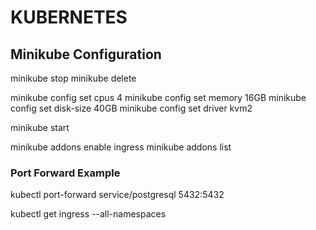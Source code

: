 # KUBERNETES

## Minikube Configuration

minikube stop
minikube delete

minikube config set cpus 4
minikube config set memory 16GB
minikube config set disk-size 40GB
minikube config set driver kvm2

minikube start

minikube addons enable ingress
minikube addons list

### Port Forward Example
kubectl port-forward service/postgresql 5432:5432

kubectl get ingress --all-namespaces